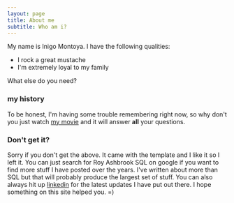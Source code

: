 ```yaml
---
layout: page
title: About me
subtitle: Who am i?
---
```


My name is Inigo Montoya. I have the following qualities:

- I rock a great mustache
- I'm extremely loyal to my family

What else do you need?

### my history

To be honest, I'm having some trouble remembering right now, so why don't you just watch [my movie](http://en.wikipedia.org/wiki/The_Princess_Bride_%28film%29) and it will answer **all** your questions.

### Don't get it?

Sorry if you don't get the above. It came with the template and I like it so I left it. You can just search for Roy Ashbrook SQL on google if you want to find more stuff I have posted over the years. I've written about more than SQL but that will probably produce the largest set of stuff. You can also always hit up [linkedin](www.linkedin.com/in/royashbrook) for the latest updates I have put out there. I hope something on this site helped you. =)
